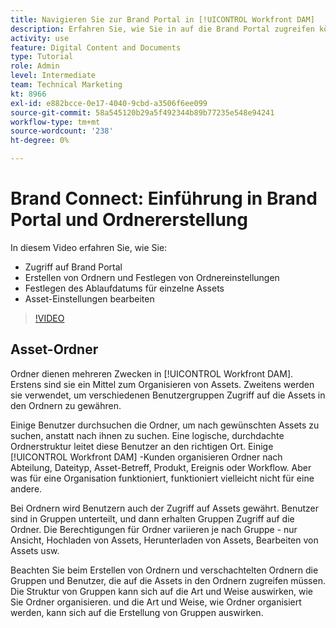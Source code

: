 ```yaml
---
title: Navigieren Sie zur Brand Portal in [!UICONTROL Workfront DAM]
description: Erfahren Sie, wie Sie in auf die Brand Portal zugreifen können. [!UICONTROL Workfront DAM], erstellen Sie Ordner, legen Sie Ablaufdaten für einzelne Assets fest und bearbeiten Sie die Asset-Einstellungen.
activity: use
feature: Digital Content and Documents
type: Tutorial
role: Admin
level: Intermediate
team: Technical Marketing
kt: 8966
exl-id: e882bcce-0e17-4040-9cbd-a3506f6ee099
source-git-commit: 58a545120b29a5f492344b89b77235e548e94241
workflow-type: tm+mt
source-wordcount: '238'
ht-degree: 0%

---
```


# Brand Connect: Einführung in Brand Portal und Ordnererstellung

In diesem Video erfahren Sie, wie Sie:

* Zugriff auf Brand Portal
* Erstellen von Ordnern und Festlegen von Ordnereinstellungen
* Festlegen des Ablaufdatums für einzelne Assets
* Asset-Einstellungen bearbeiten

>[!VIDEO](https://video.tv.adobe.com/v/335229/?quality=12)

## Asset-Ordner

Ordner dienen mehreren Zwecken in [!UICONTROL Workfront DAM]. Erstens sind sie ein Mittel zum Organisieren von Assets. Zweitens werden sie verwendet, um verschiedenen Benutzergruppen Zugriff auf die Assets in den Ordnern zu gewähren.

Einige Benutzer durchsuchen die Ordner, um nach gewünschten Assets zu suchen, anstatt nach ihnen zu suchen. Eine logische, durchdachte Ordnerstruktur leitet diese Benutzer an den richtigen Ort. Einige [!UICONTROL Workfront DAM] -Kunden organisieren Ordner nach Abteilung, Dateityp, Asset-Betreff, Produkt, Ereignis oder Workflow. Aber was für eine Organisation funktioniert, funktioniert vielleicht nicht für eine andere.

Bei Ordnern wird Benutzern auch der Zugriff auf Assets gewährt. Benutzer sind in Gruppen unterteilt, und dann erhalten Gruppen Zugriff auf die Ordner. Die Berechtigungen für Ordner variieren je nach Gruppe - nur Ansicht, Hochladen von Assets, Herunterladen von Assets, Bearbeiten von Assets usw.

Beachten Sie beim Erstellen von Ordnern und verschachtelten Ordnern die Gruppen und Benutzer, die auf die Assets in den Ordnern zugreifen müssen. Die Struktur von Gruppen kann sich auf die Art und Weise auswirken, wie Sie Ordner organisieren. und die Art und Weise, wie Ordner organisiert werden, kann sich auf die Erstellung von Gruppen auswirken.
